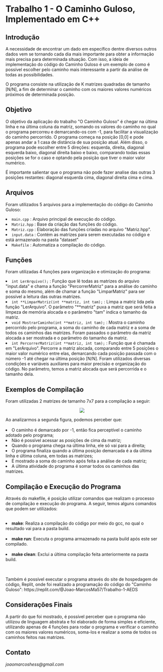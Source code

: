 # Trabalho 1 - O Caminho Guloso, Implementado em C++

<h2>Introdução </h2>

<p> A necessidade de encontrar um dado em específico dentre diversos outros dados vem se tornando cada dia mais importante para obter a informação mais precisa para determinada situação. Com isso, a ideia de implementação do código do Caminho Guloso é um exemplo de como é possível escolher pelo caminho mais interessante a partir da análise de todas as possibilidades. </p>

<p> O programa consiste na utilização de K matrizes quadradas de tamanho [N/N], a fim de determinar o caminho com os maiores valores numéricos próximos de determinada posição. </p>


<h2>Objetivo</h2>

<p>O objetivo da aplicação do trabalho "O Caminho Guloso" é chegar na última linha e na última coluna da matriz, somando os valores do caminho no qual o programa percorreu e demarcando-os com -1, para facilitar a visualização do caminho percorrido. O programa começa na posição [0,0] e pode apenas andar a 1 casa de distância de sua posição atual. Além disso, o programa pode escolher entre 5 direções: esquerda, direita, diagonal esquerda baixo, diagonal direita baixo e baixo, comparando todas essas posições se for o caso e optando pela posição que tiver o maior valor numérico.  </p>

<p>É importante salientar que o programa não pode fazer analise das outras 3 posições restantes: diagonal esquerda cima, diagonal direita cima e cima.</p>


<h2>Arquivos</h2>

<p>Foram utilizados 5 arquivos para a implementação do código do Caminho Guloso:</p>


  <li><code>main.cpp</code> : Arquivo principal de execução do código. <br></li>
  <li><code>Matriz.hpp</code> : Base da criação das funções do código. <br></li>
  <li><code>Matriz.cpp</code> : Elaboração das funções criadas no arquivo "Matriz.hpp". <br></li>
  <li><code>input.data</code> : Contém as matrizes para serem executadas no código e está armazenado na pasta "dataset" <br></li>
  <li><code>Makefile</code> : Automatiza a compilação do código. <br></li>


<h2>Funções</h2>

<p>Foram utilizadas 4 funções para organização e otimização do programa:</p>

  <li><code>int LerArquivo();</code> : Função que lê todas as matrizes do arquivo "input.data" e chama a função "PercorrerMatriz" para a análise do caminho e soma do mesmo, além de chamar a função "LimparMatriz" para ser possível a leitura das outras matrizes.<br></li>
  <li><code>int **LimparMatriz(int **matriz, int tam);</code> : Limpa a matriz lida pela função "LerArquivo". O parâmetro "**matriz" puxa a matriz que será feita a limpeza de memória alocada e o parâmetro "tam" indica o tamanho da matriz.<br></li>
  <li><code>void MostrarCaminho(int **matriz, int tam);</code> : Mostra o caminho percorrido pelo programa, a soma do caminho de cada matriz e a soma de todos os caminhos das matrizes. Foram passados o parâmetro da matriz alocada a ser mostrada e o parâmetro do tamanho da matriz. <br></li>
  <li><code>int PercorrerMatriz(int **matriz, int tam);</code> : Função que é chamada em "LerArquivo". Percorre a matriz alocada, comparando entre 5 posições o maior valor numérico entre elas, demarcando cada posição passada com o número -1 até chegar na última posição [N/N]. Foram utilizados diversas condições e variáveis auxiliares para maior precisão e organização do código. No parâmetro, temos a matriz alocada que será percorrida e o tamanho dela. <br></li>
  
<h2>Exemplos de Compilação</h2>

<p> Foram utilizadas 2 matrizes de tamanho 7x7 para a compilação a seguir: </p>

<p align="center">
  <img src="https://user-images.githubusercontent.com/75141271/227565589-8596f7d2-da22-43e4-8a1e-7f0b4a1f15af.jpg">
</p>

<p></p> Ao analizarmos a segunda figura, podemos perceber que:<br><br>

<li>O caminho é demarcado por -1, então fica perceptível o caminho adotado pelo programa;</li>
<li>Não é possível acessar as posições de cima da matriz;</li>
<li>Quando o programa chega na última linha, ele só vai para a direita;</li>
<li>O programa finaliza quando a última posição demarcada é a da última linha e última coluna, em todas as matrizes;</li>
<li>É mostrado a soma do caminho após feita a análise de cada matriz;</li>
<li>A última atividade do programa é somar todos os caminhos das matrizes.</li>

<h2>Compilação e Execução do Programa</h2>

<p>Através do makefile, é posição utilizar comandos que realizam o processo de compilação e execução do programa. A seguir, temos alguns comandos que podem ser utilizados:</p><br>

<li><b>make</b>: Realiza a compilação do código por meio do gcc, no qual o resultado vai para a pasta build.</li><br>
<li><b>make run</b>: Executa o programa armazenado na pasta build após este ser compilado.</li><br>
<li><b>make clean</b>: Exclui a última compilação feita anteriormente na pasta build.</li><br><br>

<p>Também é possível executar o programa através do site de hospedagem de código, Replit, onde foi realizado a programação do código do "Caminho Guloso": <link>https://replit.com/@Joao-MarcosMa57/Trabalho-1-AEDS</link></p>

<h2>Considerações Finais</h2>

<p>A partir do que foi mostrado, é possível perceber que o programa não utilizou de linguagem abstrata e foi elaborado de forma simples e eficiente, utilizando apenas de 4 funções para rodar o programa e verificar o caminho com os maiores valores numéricos, soma-los e realizar a soma de todos os caminhos feitos nas matrizes. </p>

<h2>Contato</h2>

<p><i>joaomarcoshess@gmail.com</i></p>

